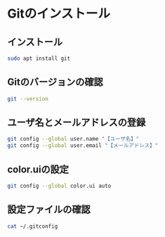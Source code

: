 # Gitのインストール

## インストール
```bash
sudo apt install git
```

## Gitのバージョンの確認
```bash
git --version
```

## ユーザ名とメールアドレスの登録
```bash
git config --global user.name "【ユーザ名】"
git config --global user.email "【メールアドレス】"
```

## color.uiの設定
```bash
git config --global color.ui auto
```

## 設定ファイルの確認
```bash
cat ~/.gitconfig
```
